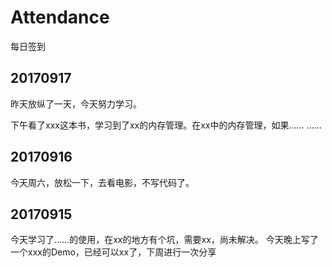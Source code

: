 # Attendance

每日签到

## 20170917

昨天放纵了一天，今天努力学习。

下午看了xxx这本书，学习到了xx的内存管理。在xx中的内存管理，如果……
……

## 20170916

今天周六，放松一下，去看电影，不写代码了。

## 20170915

今天学习了……的使用，在xx的地方有个坑，需要xx，尚未解决。
今天晚上写了一个xxx的Demo，已经可以xx了，下周进行一次分享
